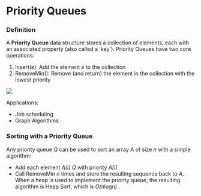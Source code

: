 # Priority Queues

### Definition

A **Priority Queue** data structure stores a collection of elements, each with an associated property (also called a 'key'). Priority Queues have two core operations:

1. Insert(e): Add the element *e* to the collection
2. RemoveMin(): Remove (and return) the element in the collection with the lowest priority

![](http://i.imgur.com/P3zK0bT.png)

Applications:

- Job scheduling
- Graph Algorithms

### Sorting with a Priority Queue

Any priority queue *Q* can be used to sort an array *A* of size *n* with a simple algorithm:

- Add each element *A[i]* *Q* with priority *A[i]*
- Call RemoveMin *n* times and store the resulting sequence back to *A*.
When a heap is used to implement the priority queue, the resulting algorithm is Heap Sort, which is *O(n*log*n)* .
